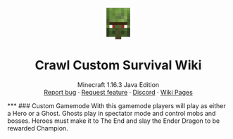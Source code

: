 <p align="center">
  <a href="https://wiki.crawl-survival.com/">
    <img src="https://github.com/danthemanzx/crawl-custom-survival/blob/main/media/server-icon.png?raw=true" alt="Crawl Custom Survival Wiki" width=72 height=72>
  </a>

  <h1 align="center">Crawl Custom Survival Wiki</h1>

  <p align="center">
    Minecraft 1.16.3 Java Edition
    <br>
    <a href="wiki.crawl-survival.com">Report bug</a>
    ·
    <a href="wiki.crawl-survival.com">Request feature</a>
     ·
    <a href="wiki.crawl-survival.com">Discord</a>
     ·
    <a href="wiki">Wiki Pages</a>
  </p>
</p>
***
### Custom Gamemode
With this gamemode players will play as either a Hero or a Ghost. Ghosts play in spectator mode and control mobs and bosses. Heroes must make it to The End and slay the Ender Dragon to be rewarded Champion.

